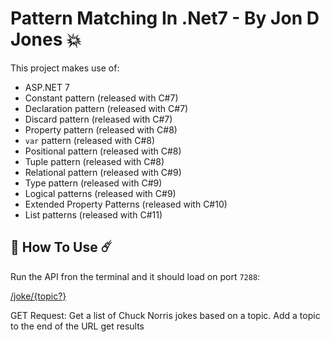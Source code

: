 # Pattern Matching In .Net7 - By Jon D Jones 💥

This project makes use of:

- ASP.NET 7
- Constant pattern (released with C#7)
- Declaration pattern (released with C#7)
- Discard pattern (released with C#7)
- Property pattern (released with C#8)
- `var` pattern (released with C#8)
- Positional pattern (released with C#8)
- Tuple pattern (released with C#8)
- Relational pattern (released with C#9)
- Type pattern (released with C#9)
- Logical patterns (released with C#9)
- Extended Property Patterns (released with C#10)
- List patterns (released with C#11)

## 👾 How To Use ☄️

Run the API fron the terminal and it should load on port `7288`:

[/joke/{topic?}](https://localhost:7288/joke/chuck)

GET Request:  Get a list of Chuck Norris jokes based on a topic.  Add a topic to the end of the URL get results
